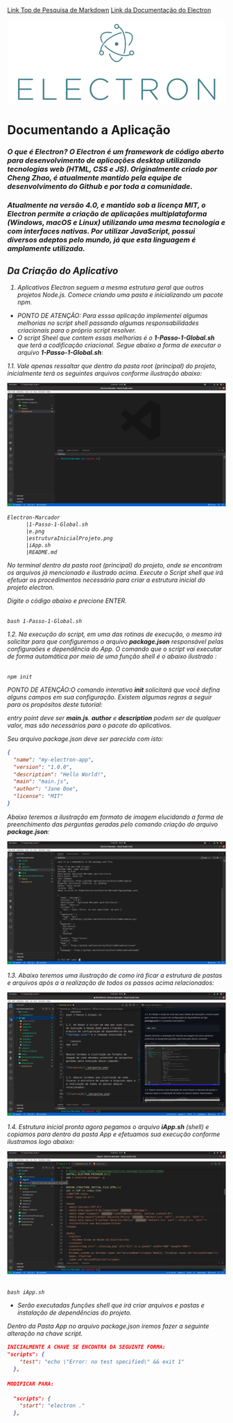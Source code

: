 [Link Top de Pesquisa de Markdown](https://www.markdownguide.org/basic-syntax/#headings)
[Link da Documentação do Electron](https://www.electronjs.org/pt/docs/latest/tutorial/quick-start)

![Logo](./e.png)

# Documentando a Aplicação

<p>
<i>
<h3>
O que é Electron? O Electron é um framework de código aberto para desenvolvimento de aplicações desktop utilizando tecnologias web (HTML, CSS e JS). Originalmente criado por Cheng Zhao, é atualmente mantido pela equipe de desenvolvimento do Github e por toda a comunidade.
</h3>
</i>
</p>

<p>
<i>
<h3>
 Atualmente na versão 4.0, e mantido sob a licença MIT, o Electron permite a criação de aplicações multiplataforma (Windows, macOS e Linux) utilizando uma mesma tecnologia e com interfaces nativas. Por utilizar JavaScript, possui diversos adeptos pelo mundo, já que esta linguagem é amplamente utilizada.
</h3>

## Da Criação do Aplicativo

1. Aplicativos Electron seguem a mesma estrutura geral que outros projetos Node.js. Comece criando uma pasta e inicializando um pacote npm.

- PONTO DE ATENÇÃO: Para esssa aplicação implementei algumas melhorias no script shell passando algumas responsabilidades criacionais para o próprio script resolver.
-  O script Sheel que contem essas melhorias é o **1-Passo-1-Global.sh** que terá a codificação criacional. Segue abaixo a forma de executar o arquivo **1-Passo-1-Global.sh**:

1.1. Vale apenas ressaltar que dentro da pasta root (principal) do projeto, inicialmente terá os seguintes arquivos conforme ilustração abaixo:

![Estrutura Inicial do Projeto](./estruturaInicialProjeto.png)

```console
Electron-Marcador
      |1-Passo-1-Global.sh
      |e.png
      |estruturaInicialProjeto.png
      |iApp.sh
      |README.md
```

No terminal dentro da pasta root (principal) do projeto, onde se encontram os arquivos já mencionado e ilustrado acima. Execute o Script shell que irá efetuar os procedimentos necessário para criar a estrutura inicial do projeto electron.

Digite o código abaixo e precione ENTER.


```console

bash 1-Passo-1-Global.sh

```

1.2. Na execução do script, em uma das rotinas de execução, o mesmo irá solicitar para que configuremos o arquivo **package.json** responsável pelas configuraões e dependência do App. O comando que o script vai executar de forma automática por meio de uma função shell é o abaixo ilustrado :

```console

npm init

```

PONTO DE ATENÇÃO:O comando interativo **init** solicitará que você defina alguns campos em sua configuração. Existem algumas regras a seguir para os propósitos deste tutorial:

entry point deve ser **main.js**.
**author** e **description** podem ser de qualquer valor, mas são necessários para o pacote do aplicativos.   

Seu arquivo package.json deve ser parecido com isto:

```json
{
  "name": "my-electron-app",
  "version": "1.0.0",
  "description": "Hello World!",
  "main": "main.js",
  "author": "Jane Doe",
  "license": "MIT"
}

```

Abaixo teremos a ilustração em formato de imagem elucidando a forma de preenchimento das perguntas geradas pelo comando criação do arquivo **package.json**:

![Perguntas](./perguntas.png)


1.3. Abaixo teremos uma ilustração de como irá ficar a estrutura de pastas e arquivos após a a realização de todos os passos acima relacionados:

![Ilustração](./ilustracao1.png)


1.4. Estrutura inicial pronta agora pegamos o arquivo **iApp.sh** (shell) e copiamos para dentro da pasta App e efetuamos sua execução conforme ilustramos logo abaixo:

![Ilustração](./ilustracao2.png)

```console

bash iApp.sh

```
- Serão executadas funções shell que irá criar arquivos e pastas e instalação de dependências do projeto. 

Dentro da Pasta App no arquivo package.json iremos fazer a seguinte alteração na chave script.

```json
INICIALMENTE A CHAVE SE ENCONTRA DA SEGUINTE FORMA:
"scripts": {
    "test": "echo \"Error: no test specified\" && exit 1"
  },

MODIFICAR PARA:

  "scripts": {
    "start": "electron ."
  },

```

